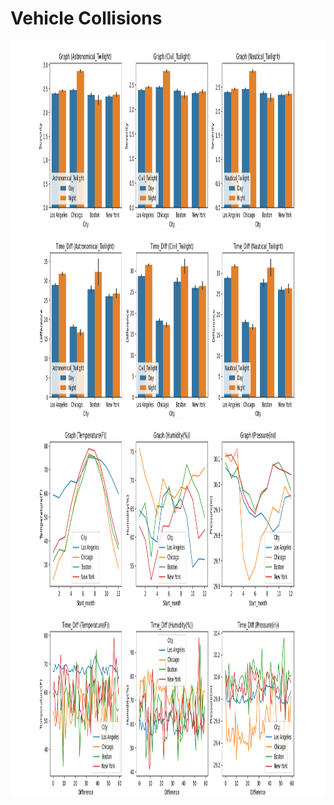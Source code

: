 # Vehicle Collisions

<img src="City_info.png" width="1000" height="300">

<img src="Time_Difference.png" width="1000" height="300">

<img src="weather_info.png" width="1000" height="300">

<img src="Time_Difference (by climate).png" width="1000" height="300">

